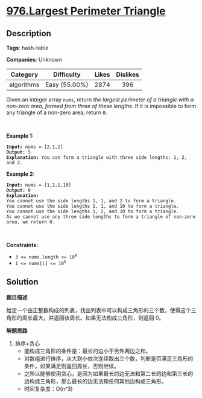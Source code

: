 # [976.Largest Perimeter Triangle](https://leetcode.com/problems/largest-perimeter-triangle/description/)

## Description

**Tags**: hash-table

**Companies**: Unknown

|  Category  |  Difficulty   | Likes | Dislikes |
| :--------: | :-----------: | :---: | :------: |
| algorithms | Easy (55.00%) | 2874  |   396    |

<p>Given an integer array <code>nums</code>, return <em>the largest perimeter of a triangle with a non-zero area, formed from three of these lengths</em>. If it is impossible to form any triangle of a non-zero area, return <code>0</code>.</p>
<p>&nbsp;</p>
<p><strong class="example">Example 1:</strong></p>
<pre><code><strong>Input:</strong> nums = [2,1,2]
<strong>Output:</strong> 5
<strong>Explanation:</strong> You can form a triangle with three side lengths: 1, 2, and 2.</code></pre>
<p><strong class="example">Example 2:</strong></p>
<pre><code><strong>Input:</strong> nums = [1,2,1,10]
<strong>Output:</strong> 0
<strong>Explanation:</strong>
You cannot use the side lengths 1, 1, and 2 to form a triangle.
You cannot use the side lengths 1, 1, and 10 to form a triangle.
You cannot use the side lengths 1, 2, and 10 to form a triangle.
As we cannot use any three side lengths to form a triangle of non-zero area, we return 0.</code></pre>
<p>&nbsp;</p>
<p><strong>Constraints:</strong></p>
<ul>
  <li><code>3 &lt;= nums.length &lt;= 10<sup>4</sup></code></li>
  <li><code>1 &lt;= nums[i] &lt;= 10<sup>6</sup></code></li>
</ul>

## Solution

**题目描述**

给定一个由正整数构成的列表，找出列表中可以构成三角形的三个数，使得这个三角形的周长最大，并返回该周长。如果无法构成三角形，则返回 0。

**解题思路**

1. 排序+贪心
   - 能构成三角形的条件是：最长的边小于另外两边之和。
   - 对数组进行排序，从大到小依次连续取出三个数，判断是否满足三角形的条件，如果满足则返回周长，否则继续。
   - 之所以能够使用贪心，是因为如果最长的边无法和第二长的边和第三长的边构成三角形，那么最长的边无法和任何其他边构成三角形。
   - 时间复杂度：O(n^3)
